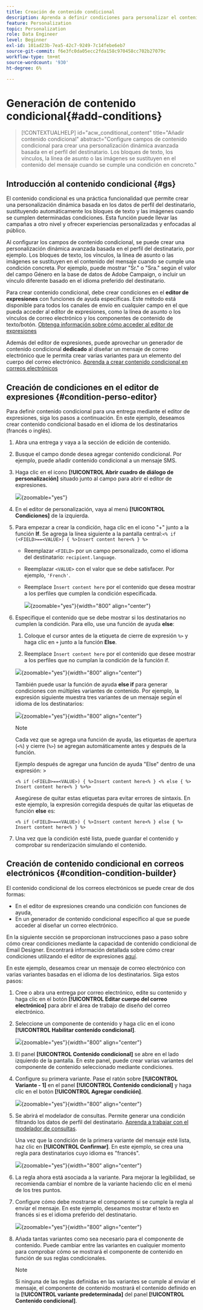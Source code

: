 ```yaml
---
title: Creación de contenido condicional
description: Aprenda a definir condiciones para personalizar el contenido en Adobe Campaign Web
feature: Personalization
topic: Personalization
role: Data Engineer
level: Beginner
exl-id: 101ad23b-7ea5-42c7-9249-7c14febe6eb7
source-git-commit: f6e3fc0da05ecc2fda158c970458cc702b27079c
workflow-type: tm+mt
source-wordcount: '930'
ht-degree: 6%

---
```


# Generación de contenido condicional{#add-conditions}

>[!CONTEXTUALHELP]
>id="acw_conditional_content"
>title="Añadir contenido condicional"
>abstract="Configure campos de contenido condicional para crear una personalización dinámica avanzada basada en el perfil del destinatario. Los bloques de texto, los vínculos, la línea de asunto o las imágenes se sustituyen en el contenido del mensaje cuando se cumple una condición en concreto."

## Introducción al contenido condicional {#gs}

El contenido condicional es una práctica funcionalidad que permite crear una personalización dinámica basada en los datos de perfil del destinatario, sustituyendo automáticamente los bloques de texto y las imágenes cuando se cumplen determinadas condiciones. Esta función puede llevar las campañas a otro nivel y ofrecer experiencias personalizadas y enfocadas al público.

Al configurar los campos de contenido condicional, se puede crear una personalización dinámica avanzada basada en el perfil del destinatario, por ejemplo. Los bloques de texto, los vínculos, la línea de asunto o las imágenes se sustituyen en el contenido del mensaje cuando se cumple una condición concreta. Por ejemplo, puede mostrar &quot;Sr.&quot; o &quot;Sra.&quot; según el valor del campo Género en la base de datos de Adobe Campaign, o incluir un vínculo diferente basado en el idioma preferido del destinatario.

Para crear contenido condicional, debe crear condiciones en el **editor de expresiones** con funciones de ayuda específicas. Este método está disponible para todos los canales de envío en cualquier campo en el que pueda acceder al editor de expresiones, como la línea de asunto o los vínculos de correo electrónico y los componentes de contenido de texto/botón. [Obtenga información sobre cómo acceder al editor de expresiones](gs-personalization.md#access)

Además del editor de expresiones, puede aprovechar un generador de contenido condicional **dedicado** al diseñar un mensaje de correo electrónico que le permita crear varias variantes para un elemento del cuerpo del correo electrónico. [Aprenda a crear contenido condicional en correos electrónicos](#condition-condition-builder)

## Creación de condiciones en el editor de expresiones {#condition-perso-editor}

Para definir contenido condicional para una entrega mediante el editor de expresiones, siga los pasos a continuación. En este ejemplo, deseamos crear contenido condicional basado en el idioma de los destinatarios (francés o inglés).

1. Abra una entrega y vaya a la sección de edición de contenido.

1. Busque el campo donde desea agregar contenido condicional. Por ejemplo, puede añadir contenido condicional a un mensaje SMS.

1. Haga clic en el icono **[!UICONTROL Abrir cuadro de diálogo de personalización]** situado junto al campo para abrir el editor de expresiones.

   ![](assets/open-perso-editor-sms.png){zoomable="yes"}

1. En el editor de personalización, vaya al menú **[!UICONTROL Condiciones]** de la izquierda.

1. Para empezar a crear la condición, haga clic en el icono &quot;+&quot; junto a la función **If**. Se agrega la línea siguiente a la pantalla central:`<% if (<FIELD>==<VALUE>) { %>Insert content here<% } %>`

   * Reemplazar `<FIELD>` por un campo personalizado, como el idioma del destinatario: `recipient.language`.
   * Reemplazar `<VALUE>` con el valor que se debe satisfacer. Por ejemplo, `'French'`.
   * Reemplace `Ìnsert content here` por el contenido que desea mostrar a los perfiles que cumplen la condición especificada.

     ![](assets/condition-sample1.png){zoomable="yes"}{width="800" align="center"}

1. Especifique el contenido que se debe mostrar si los destinatarios no cumplen la condición. Para ello, use una función de ayuda **else**:

   1. Coloque el cursor antes de la etiqueta de cierre de expresión `%>` y haga clic en `+` junto a la función **Else**.

   1. Reemplace `Ìnsert content here` por el contenido que desee mostrar a los perfiles que no cumplan la condición de la función if.

   ![](assets/condition-sample2.png){zoomable="yes"}{width="800" align="center"}

   También puede usar la función de ayuda **else if** para generar condiciones con múltiples variantes de contenido. Por ejemplo, la expresión siguiente muestra tres variantes de un mensaje según el idioma de los destinatarios:

   ![](assets/condition-sample3.png){zoomable="yes"}{width="800" align="center"}

   >[!NOTE]
   >
   >Cada vez que se agrega una función de ayuda, las etiquetas de apertura (`<%`) y cierre (`%>`) se agregan automáticamente antes y después de la función.
   >
   >Ejemplo después de agregar una función de ayuda &quot;Else&quot; dentro de una expresión: >
   >
   >`<% if (<FIELD>==<VALUE>) { %>Insert content here<% } <% else { %> Insert content here<% } %>%>`
   >
   >Asegúrese de quitar estas etiquetas para evitar errores de sintaxis. En este ejemplo, la expresión corregida después de quitar las etiquetas de función **else** es:
   >
   >`<% if (<FIELD>==<VALUE>) { %>Insert content here<% } else { %> Insert content here<% } %>`

1. Una vez que la condición esté lista, puede guardar el contenido y comprobar su renderización simulando el contenido.

## Creación de contenido condicional en correos electrónicos {#condition-condition-builder}

El contenido condicional de los correos electrónicos se puede crear de dos formas:
* En el editor de expresiones creando una condición con funciones de ayuda,
* En un generador de contenido condicional específico al que se puede acceder al diseñar un correo electrónico.

En la siguiente sección se proporcionan instrucciones paso a paso sobre cómo crear condiciones mediante la capacidad de contenido condicional de Email Designer. Encontrará información detallada sobre cómo crear condiciones utilizando el editor de expresiones [aquí](#condition-perso-editor).

En este ejemplo, deseamos crear un mensaje de correo electrónico con varias variantes basadas en el idioma de los destinatarios. Siga estos pasos:

1. Cree o abra una entrega por correo electrónico, edite su contenido y haga clic en el botón **[!UICONTROL Editar cuerpo del correo electrónico]** para abrir el área de trabajo de diseño del correo electrónico.

1. Seleccione un componente de contenido y haga clic en el icono **[!UICONTROL Habilitar contenido condicional]**.

   ![](assets/condition-email-enable.png){zoomable="yes"}{width="800" align="center"}

1. El panel **[!UICONTROL Contenido condicional]** se abre en el lado izquierdo de la pantalla. En este panel, puede crear varias variantes del componente de contenido seleccionado mediante condiciones.

1. Configure su primera variante. Pase el ratón sobre **[!UICONTROL Variante - 1]** en el panel **[!UICONTROL Contenido condicional]** y haga clic en el botón **[!UICONTROL Agregar condición]**.

   ![](assets/condition-add-condition.png){zoomable="yes"}{width="800" align="center"}

1. Se abrirá el modelador de consultas. Permite generar una condición filtrando los datos de perfil del destinatario. [Aprenda a trabajar con el modelador de consultas](../query/query-modeler-overview.md).

   Una vez que la condición de la primera variante del mensaje esté lista, haz clic en **[!UICONTROL Confirmar]**. En este ejemplo, se crea una regla para destinatarios cuyo idioma es &quot;francés&quot;.

   ![](assets/condition-example.png){zoomable="yes"}{width="800" align="center"}

1. La regla ahora está asociada a la variante. Para mejorar la legibilidad, se recomienda cambiar el nombre de la variante haciendo clic en el menú de los tres puntos.

1. Configure cómo debe mostrarse el componente si se cumple la regla al enviar el mensaje. En este ejemplo, deseamos mostrar el texto en francés si es el idioma preferido del destinatario.

   ![](assets/condition-email-variant1.png){zoomable="yes"}{width="800" align="center"}

1. Añada tantas variantes como sea necesario para el componente de contenido. Puede cambiar entre las variantes en cualquier momento para comprobar cómo se mostrará el componente de contenido en función de sus reglas condicionales.

   >[!NOTE]
   >Si ninguna de las reglas definidas en las variantes se cumple al enviar el mensaje, el componente de contenido mostrará el contenido definido en la **[!UICONTROL variante predeterminada]** del panel **[!UICONTROL Contenido condicional]**.
